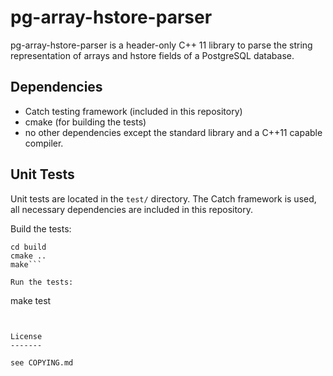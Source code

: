 pg-array-hstore-parser
======================

pg-array-hstore-parser is a header-only C++ 11 library to parse the string representation of arrays and hstore
fields of a PostgreSQL database.

Dependencies
------------

* Catch testing framework (included in this repository)
* cmake (for building the tests)
* no other dependencies  except the standard library and a C++11 capable compiler.


Unit Tests
----------

Unit tests are located in the `test/` directory. The Catch framework is used, all
necessary dependencies are included in this repository.

Build the tests:
```mkdir build
cd build
cmake ..
make```

Run the tests:
```
make test
```


License
-------

see COPYING.md
